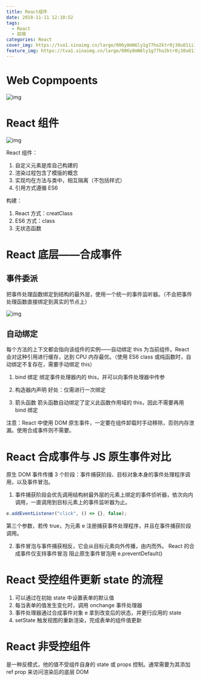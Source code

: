 ```yaml
---
title: React组件
date: 2018-11-11 12:10:52
tags:
  - React
  - 前端
categories: React
cover_img: https://tva1.sinaimg.cn/large/006y8mN6ly1g77ho2ktr0j30u011i1l0.jpg
feature_img: https://tva1.sinaimg.cn/large/006y8mN6ly1g77ho2ktr0j30u011i1l0.jpg
---
```


# Web Copmpoents

![img](https://tva1.sinaimg.cn/large/006y8mN6ly1g6j6p2nvl3j314i0oqgm8.jpg)

# React 组件

![img](https://tva1.sinaimg.cn/large/006y8mN6ly1g6j6p1c7t9j31am0gejro.jpg)

React 组件：

1. 自定义元素是库自己构建的
2. 渲染过程包含了模版的概念
3. 实现均在方法与类中，相互隔离（不包括样式）
4. 引用方式遵循 ES6

构建：

1. React 方式：creatClass
2. ES6 方式：class
3. 无状态函数

# React 底层——合成事件

## 事件委派

把事件处理函数绑定到结构的最外层，使用一个统一的事件监听器。（不会把事件处理函数直接绑定到真实的节点上）

<!-- more -->

![img](https://tva1.sinaimg.cn/large/006y8mN6ly1g6j6p4jv10j31b20tmjse.jpg)

## 自动绑定

每个方法的上下文都会指向该组件的实例——自动绑定 this 为当前组件。React 会对这种引用进行缓存，达到 CPU 内存最优。（使用 ES6 class 或纯函数时，自动绑定不复存在，需要手动绑定 this）

1. bind 绑定
   绑定事件处理器内的 this，并可以向事件处理器中传参

2. 构造器内声明
   好处：仅需进行一次绑定

3. 箭头函数
   箭头函数自动绑定了定义此函数作用域的 this，因此不需要再用 bind 绑定

注意：React 中使用 DOM 原生事件，一定要在组件卸载时手动移除，否则内存泄漏。使用合成事件则不需要。

# React 合成事件与 JS 原生事件对比

原生 DOM 事件传播 3 个阶段：事件捕获阶段、目标对象本身的事件处理程序调用，以及事件冒泡。

1. 事件捕获阶段会优先调用结构树最外层的元素上绑定的事件侦听器，依次向内调用，一直调用到目标元素上的事件监听器为止。

```javascript
e.addEventListener("click", () => {}, false);
```

第三个参数，若传 true，为元素 e 注册捕获事件处理程序，并且在事件捕获阶段调用。

2. 事件冒泡与事件捕获相反，它会从目标元素向外传播，由内而外。
   React 的合成事件仅支持事件冒泡
   阻止原生事件冒泡用 e.preventDefault()

# React 受控组件更新 state 的流程

1. 可以通过在初始 state 中设置表单的默认值
2. 每当表单的值发生变化时，调用 onchange 事件处理器
3. 事件处理器通过合成事件对象 e 拿到改变后的状态，并更行应用的 state
4. setState 触发视图的重新渲染，完成表单的组件值更新

# React 非受控组件

是一种反模式，他的值不受组件自身的 state 或 props 控制。通常需要为其添加 ref prop 来访问渲染后的底层 DOM

